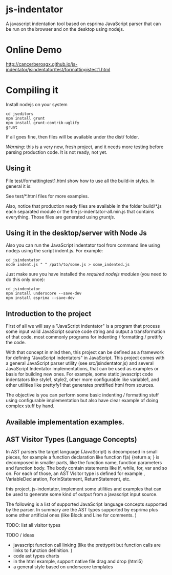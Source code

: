 js-indentator
=============

A javascript indentation tool based on esprima JavaScript parser that can be run on the browser 
and on the desktop using nodejs. 

Online Demo
=============
http://cancerberosgx.github.io/js-indentator/jsindentator/test/formattingjstest1.html

Compiling it
=============
Install nodejs on your system

```
cd jseditors
npm install grunt
npm install grunt-contrib-uglify
grunt
```
If all goes fine, then files will be available under the dist/ folder. 


*Warning*: this is a very new, fresh project, and it needs more testing before parsing production code. It is not ready, not yet.
 
## Using it

File test/formattingtest1.html show how to use all the build-in styles. In general it is: 

<!-- load javascript dependencies -->
<script src="../lib/esprima.js" type="text/javascript"></script>
<script src="../lib/underscore.js" type="text/javascript"></script>
<script src="../src/jsindentator.js" type="text/javascript"></script>

<!-- load or define at least one syntax style, in this case we use styles.variable1 
because we can configure almost everithing using a josn object.  -->
<script src="../src/styles/style_variable1.js" type="text/javascript"></script>

<!-- ......... -->

<script>

//Now the real usage code: 

//first, the code we want to parse: 
var code = 'var a = {b: 1, c: false, d: function(e,f){return "hello";}}';

</script>

See test/*.html files for more examples. 

Also, notice that production ready files are available in the folder build/*.js each separated 
module or the file js-indentator-all.min.js that contains everything.  Those files are generated using *gruntjs*. 



## Using it in the desktop/server with Node Js

Also you can run the JavaScript indentator tool from command line using nodejs using 
the script indent.js. For example:


```
cd jsindentator
node indent.js " " /path/to/some.js > some_indented.js 
```

Just make sure you have installed the *required nodejs modules* (you need to do this only once):

```
cd jsindentator
npm install underscore --save-dev
npm install esprima --save-dev
```

## Introduction to the project

First of all we will say a "JavaScript indentator" is a program that process some input valid JavaScript 
source code string and output a transformation of that code, most commonly programs for 
indenting / formatting / prettify the code. 

With that concept in mind then, this project can be defined as a framework for defining 
"JavaScript indentators" in JavaScript. This project comes with a general JavaScript parser utility 
(see src/jsindentator.js) and several JavaScript Indentator implementations, that can be used as examples 
or basis for building new ones. For example, some static javascript code 
indentators like style1, style2, other more configurable like variable1, and other utilities 
like prettyfy1 that generates prettified html from sources. 

The objective is you can perform some basic indenting / formatting stuff using configurable implementation but also have 
clear example of doing complex stuff by hand.


## Available implementation examples. 



## AST Visitor Types (Language Concepts)

In AST parsers the target language (JavaScript) is decomposed in small pieces, 
for example a function declaration like function f(a) {return a; } is decomposed in smaller parts, 
like the function name, function parameters and function body. The body contain statements like if, 
while, for, var and so on. For each of those, an AST Visitor type is defined for example 
, VariableDeclaration, ForInStatement, ReturnStatement, etc. 

this project, js-indentator, implement some utilities and examples that can be used to generate some 
kind of output from a javascript input source.  

The following is a list of supported JavaScript language concepts supported by the parser. 
In summary are the AST types supported by esprima plus some other artificial ones 
(like Block and Line for comments. )  

TODO: list all visitor types




TODO / ideas

* javascript function call linking (like the prettyprit but function calls are links to function definition. )
* code ast types charts
* in the html example, support native file drag and drop (html5)
* a general style based on underscore templates
